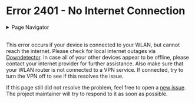 # Error 2401 - No Internet Connection

<details>
<summary>Page Navigator</summary>
<ul style="list-style: '▶  '"><li><a href="https://github.com/smolinde/iot-dashboard">Main Page</a></li>
<li><a href="https://github.com/smolinde/iot-dashboard/tree/master/errors">Error Pages</a></li>
<li><a href="https://github.com/smolinde/iot-dashboard/issues">Other Issues</a></li></ul>
</details><br>

This error occurs if your device is connected to your WLAN, but cannot reach the internet. Please check for local internet outages via [Downdetector](https://downdetector.com/). In case all of your other devices appear to be offline, please contact your internet provider for further assistance. Also make sure that your WLAN router is not connected to a VPN service. If connected, try to turn the VPN off to see if this resolves the issue.

If this page still did not resolve the problem, feel free to open a [new issue](https://github.com/smolinde/iot-dashboard/issues/new?template=BLANK_ISSUE). The project maintainer will try to respond to it as soon as possible.